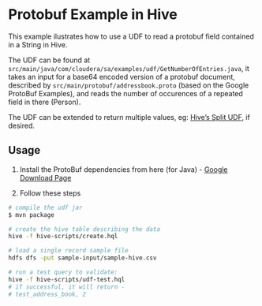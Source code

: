 # Protobuf Example in Hive #

This example ilustrates how to use a UDF to read a protobuf field contained in a String in Hive.

The UDF can be found at `src/main/java/com/cloudera/sa/examples/udf/GetNumberOfEntries.java`, it takes an input for a base64 encoded version of a protobuf document, described by `src/main/protobuf/addressbook.proto` (based on the Google ProtoBuf Examples), and reads the number of occurences of a repeated field in there (Person).

The UDF can be extended to return multiple values, eg: [Hive’s Split UDF](http://grepcode.com/file/repository.cloudera.com/content/repositories/releases/org.apache.hadoop.hive/hive-exec/0.7.1-cdh3u1/org/apache/hadoop/hive/ql/udf/generic/GenericUDFSplit.java), if desired.

## Usage ##
1. Install the ProtoBuf dependencies from here (for Java) - [Google Download Page](https://code.google.com/p/protobuf/downloads/list)

2. Follow these steps
```sh
# compile the udf jar
$ mvn package

# create the hive table describing the data
hive -f hive-scripts/create.hql

# load a single record sample file
hdfs dfs -put sample-input/sample-hive.csv

# run a test query to validate:
hive -f hive-scripts/udf-test.hql
# if successful, it will return -
# test_address_book, 2
```
